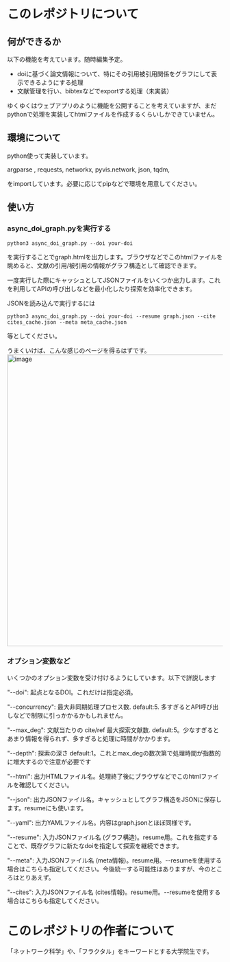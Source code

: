 # このレポジトリについて
## 何ができるか
以下の機能を考えています。随時編集予定。
- doiに基づく論文情報について、特にその引用被引用関係をグラフにして表示できるようにする処理
- 文献管理を行い、bibtexなどでexportする処理（未実装）

ゆくゆくはウェブアプリのように機能を公開することを考えていますが、まだpythonで処理を実装してhtmlファイルを作成するくらいしかできていません。

## 環境について
python使って実装しています。

argparse , 
requests, 
networkx, 
pyvis.network, 
json, 
tqdm, 

をimportしています。必要に応じてpipなどで環境を用意してください。

## 使い方
### async_doi_graph.pyを実行する
```
python3 async_doi_graph.py --doi your-doi
```
を実行することでgraph.htmlを出力します。ブラウザなどでこのhtmlファイルを眺めると、文献の引用/被引用の情報がグラフ構造として確認できます。

一度実行した際にキャッシュとしてJSONファイルをいくつか出力します。これを利用してAPIの呼び出しなどを最小化したり探索を効率化できます。

JSONを読み込んで実行するには
```
python3 async_doi_graph.py --doi your-doi --resume graph.json --cite cites_cache.json --meta meta_cache.json
```

等としてください。

うまくいけば、こんな感じのページを得るはずです。
<img width="1460" height="680" alt="image" src="https://github.com/user-attachments/assets/48530542-11a8-4f1c-8ae9-53ab4a4cd6f2" />


### オプション変数など
いくつかのオプション変数を受け付けるようにしています。以下で詳説します


"--doi": 起点となるDOI。これだけは指定必須。

"--concurrency": 最大非同期処理プロセス数. default:5. 多すぎるとAPI呼び出しなどで制限に引っかかるかもしれません。

"--max_deg": 文献当たりの cite/ref 最大探索文献数. default:5。少なすぎるとあまり情報を得られず、多すぎると処理に時間がかかります。

"--depth": 探索の深さ default:1。これとmax_degの数次第で処理時間が指数的に増大するので注意が必要です

"--html": 出力HTMLファイル名。処理終了後にブラウザなどでこのhtmlファイルを確認してください。

"--json": 出力JSONファイル名。キャッシュとしてグラフ構造をJSONに保存します。resumeにも使います。

"--yaml": 出力YAMLファイル名。内容はgraph.jsonとほぼ同様です。

"--resume": 入力JSONファイル名 (グラフ構造)。resume用。これを指定することで、既存グラフに新たなdoiを指定して探索を継続できます。

"--meta": 入力JSONファイル名 (meta情報)。resume用。--resumeを使用する場合はこちらも指定してください。今後統一する可能性はありますが、今のところはとりあえず。

"--cites": 入力JSONファイル名 (cites情報)。resume用。--resumeを使用する場合はこちらも指定してください。

# このレポジトリの作者について
「ネットワーク科学」や、「フラクタル」をキーワードとする大学院生です。
